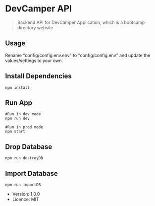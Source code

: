 # DevCamper API

> Backend API for DevCamper Application, which is a bootcamp directory website

## Usage

Rename "config/config.env.env" to "config/config.env" and update the values/settings to your own.

## Install Dependencies
```
npm install
```

## Run App
```
#Run in dev mode
npm run dev

#Run in prod mode
npm start
```

## Drop Database
```
npm run destroyDB
```

## Import Database
```
npm run importDB
```

- Version: 1.0.0
- Licence: MIT